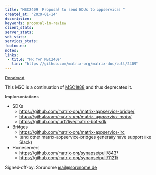 ```yaml
---
title: "MSC2409: Proposal to send EDUs to appservices "
created_at: "2020-01-14"
description:
keywords: proposal-in-review
client_stats:
server_stats:
sdk_stats:
services_stats:
footnotes:
notes:
links:
 - title: "PR for MSC2409"
   link: "https://github.com/matrix-org/matrix-doc/pull/2409"
---
```

[Rendered](https://github.com/Sorunome/matrix-doc/blob/soru%2Bhs/appservice-edus/proposals/2409-appservice-edus.md)

This MSC is a continuation of [MSC1888](https://github.com/matrix-org/matrix-doc/pull/1888) and thus deprecates it.

Implementations:
- SDKs
  - https://github.com/matrix-org/matrix-appservice-bridge/
  - https://github.com/matrix-org/matrix-appservice-node/
  - https://github.com/turt2live/matrix-bot-sdk
- Bridges
  - https://github.com/matrix-org/matrix-appservice-irc
  - (and other matrix-appservice-bridges generally have support like Slack)
- Homeservers
  - https://github.com/matrix-org/synapse/pull/8437
  - https://github.com/matrix-org/synapse/pull/11215

Signed-off-by: Sorunome <mail@sorunome.de>

